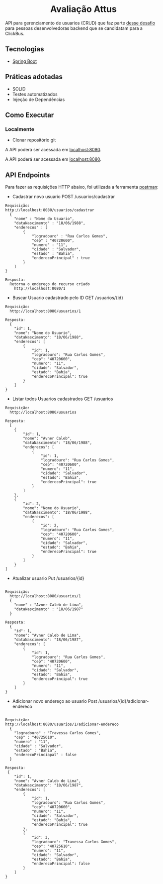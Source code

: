 <h1 align="center">
  Avaliação Attus
</h1>

API para gerenciamento de usuarios (CRUD) que faz parte [desse desafio](https://github.com/RocketBus/quero-ser-clickbus/tree/master/testes/backend-developer) para pessoas desenvolvedoras backend que se candidatam para a ClickBus.

## Tecnologias
 
- [Spring Boot](https://spring.io/projects/spring-boot)

## Práticas adotadas

- SOLID
- Testes automatizados
- Injeção de Dependências

## Como Executar

### Localmente
- Clonar repositório git

A API poderá ser acessada em [localhost:8080](http://localhost:8080).

A API poderá ser acessada em [localhost:8080](http://localhost:8080).

## API Endpoints

Para fazer as requisições HTTP abaixo, foi utilizada a ferramenta [postman](https://www.postman.com/):

- Cadastrar novo usuario POST /usuarios/cadastrar
```
Requisição:
http://localhost:8080/usuarios/cadastrar
  {
    "nome" : "Nome do Usuario",
    "dataNascimento" : "18/06/1988",
    "enderecos" : [
        {
            "logradouro" : "Rua Carlos Gomes",
            "cep" : "40720600",
            "numero" : "11",
            "cidade" : "Salvador",
            "estado" : "Bahia",
            "enderecoPrincipal" : true    
        }  
    ]
}

Resposta:
  Retorna o endereço do recurso criado
    http://localhost:8080/1  

```

- Buscar Usuario cadastrado pelo ID GET /usuarios/{id}
```
Requisição:
  http://localhost:8080/usuarios/1

Resposta:
  {
    "id": 1,
    "nome": "Nome do Usuario",
    "dataNascimento": "18/06/1988",
    "enderecos": [
        {
            "id": 1,
            "logradouro": "Rua Carlos Gomes",
            "cep": "40720600",
            "numero": "11",
            "cidade": "Salvador",
            "estado": "Bahia",
            "enderecoPrincipal": true
        }
    ]
}  

```

- Listar todos Usuarios cadastrados GET /usuarios
```
Requisição:
  http://localhost:8080/usuarios

Resposta:
  [
    {
        "id": 1,
        "nome": "Avner Caleb",
        "dataNascimento": "18/06/1988",
        "enderecos": [
            {
                "id": 1,
                "logradouro": "Rua Carlos Gomes",
                "cep": "40720600",
                "numero": "11",
                "cidade": "Salvador",
                "estado": "Bahia",
                "enderecoPrincipal": true
            }
        ]
    },
    {
        "id": 2,
        "nome": "Nome do Usuario",
        "dataNascimento": "18/06/1988",
        "enderecos": [
            {
                "id": 2,
                "logradouro": "Rua Carlos Gomes",
                "cep": "40720600",
                "numero": "11",
                "cidade": "Salvador",
                "estado": "Bahia",
                "enderecoPrincipal": true
            }
        ]
    }
]    

```

- Atualizar usuario Put /usuarios/{id}
```

Requisição:
  http://localhost:8080/usuarios/1
  {
    "nome" : "Avner Caleb de Lima",
    "dataNascimento" : "18/06/1987"
  }

Resposta:
  {
    "id": 1,
    "nome": "Avner Caleb de Lima",
    "dataNascimento": "18/06/1987",
    "enderecos": [
        {
            "id": 1,
            "logradouro": "Rua Carlos Gomes",
            "cep": "40720600",
            "numero": "11",
            "cidade": "Salvador",
            "estado": "Bahia",
            "enderecoPrincipal": true
        }
    ]
}
```

- Adicionar novo endereço ao usuario Post /usuarios/{id}/adicionar-endereco
```

Requisição:
http://localhost:8080/usuarios/1/adicionar-endereco
  {
    "logradouro" : "Travessa Carlos Gomes",
    "cep" : "40725610",
    "numero" : "11",
    "cidade" : "Salvador",
    "estado" : "Bahia",
    "enderecoPrinciapal" : false
  }
  
Resposta:
 {
    "id": 1,
    "nome": "Avner Caleb de Lima",
    "dataNascimento": "18/06/1987",
    "enderecos": [
        {
            "id": 1,
            "logradouro": "Rua Carlos Gomes",
            "cep": "40720600",
            "numero": "11",
            "cidade": "Salvador",
            "estado": "Bahia",
            "enderecoPrincipal": true
        },
        {
            "id": 3,
            "logradouro": "Travessa Carlos Gomes",
            "cep": "40725610",
            "numero": "11",
            "cidade": "Salvador",
            "estado": "Bahia",
            "enderecoPrincipal": false
        }
    ]
}
```
